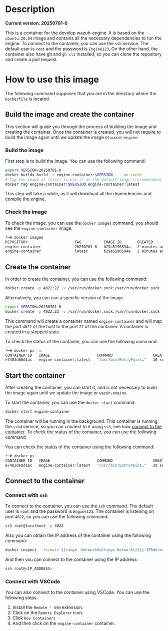 # Description

**Current version: 20250701-0**

This is a container for the develop wazuh-engine. It is based on the `ubuntu:20.04` image and contains all the necessary dependencies to run the engine.
To connect to the container, you can use the `ssh` service. The default user is `root` and the password is `Engine123`.
On the other hand, the container also have git and `gh cli` installed, so you can clone the repository and create a pull request.

# How to use this image

The following command supposes that you are in the directory where the `Dockerfile` is located.

## Build the image and create the container

This section will guide you through the process of building the image and creating the container.
Once the container is created, you will not require to build the image again until we update the image or `wazuh-engine`.

### Build the image

First step is to build the image. You can use the following command:

``` bash
export VERSION=20250701-0
docker buildx build -t engine-container:$VERSION . --no-cache
# Tag the image as latest to use it as the default image (recommended)
docker tag engine-container:$VERSION engine-container:latest
```

This step will take a while, as it will download all the dependencies and compile the engine.

### Check the image

To check the image, you can use the `docker images` command, you should see the `engine-container` image:

```bash
╰─# docker images
REPOSITORY                     TAG          IMAGE ID       CREATED         SIZE
engine-container               20250701-0   b29a5190594a   2 minutes ago   17.2GB
engine-container               latest       b29a5190594a   2 minutes ago   17.2GB
```

## Create the container

In order to create the container, you can use the following command:

``` bash
docker create -p 4022:22 -v /var/run/docker.sock:/var/run/docker.sock --name engine-container engine-container:latest
```

Alternatively, you can use a specific version of the image
``` bash
export VERSION=20250701-0
docker create -p 4022:22 -v /var/run/docker.sock:/var/run/docker.sock --name engine-container engine-container:$VERSION
```
This command will create a container named `engine-container` and will map the port `4022` of the host to the port `22` of the container. A container is created in a stopped state.

To check the status of the container, you can use the following command:

``` bash
╰─# docker ps -a
CONTAINER ID   IMAGE                     COMMAND                  CREATED          STATUS    PORTS     NAMES
e7483d68d1ac   engine-container:latest   "/usr/bin/EntryPoint…"   10 seconds ago   Created             engine-container
```

## Start the container

After creating the container, you can start it, and is not necessary to build the image again until we update the image or `wazuh-engine`.

To start the container, you can use the `docker start` command:

``` bash
docker start engine-container
```

The container will be running in the background. This container is running the `sshd` service, so you can connect to it using `ssh`, see how [connect to the container](#connect-to-the-container).
To check the status of the container, you can use the following command


You can check the status of the container using the following command:

``` bash
╰─# docker ps
CONTAINER ID   IMAGE                     COMMAND                  CREATED          STATUS         PORTS                                     NAMES
e7483d68d1ac   engine-container:latest   "/usr/bin/EntryPoint…"   39 seconds ago   Up 8 seconds   0.0.0.0:4022->22/tcp, [::]:4022->22/tcp   engine-container
```


## Connect to the container

### Connect with `ssh`


To connect to the container, you can use the `ssh` command. The default user is `root` and the password is `Engine123`. The container is listening on port `4022`, so you can use the following command:

``` bash
ssh root@localhost -p 4022
```

Also you can obtain the IP address of the container using the following command:
``` bash
docker inspect --format='{{range .NetworkSettings.Networks}}{{.IPAddress}}{{end}}' engine-container
```

And then you can connect to the container using the IP address:
``` bash
ssh root@<IP_ADDRESS>
```


### Connect with VSCode

You can also connect to the container using VSCode. You can use the following steps:
1. Install the `Remote - SSH` extension.
2. Click on the `Remote Explorer` icon.
3. Click `Dev Containers`
4. And then click on the `engine-container` container.
